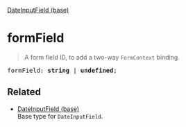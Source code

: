 [DateInputField (base)](DateInputField_base.md)

# formField

> A form field ID, to add a two-way `FormContext` binding.

<pre class="docgen_signature">formField: <b>string</b> | <b>undefined</b>;</pre>

## Related

- [<!--{ref:type}-->DateInputField (base)](DateInputField_base.md) \
    Base type for `DateInputField`.
